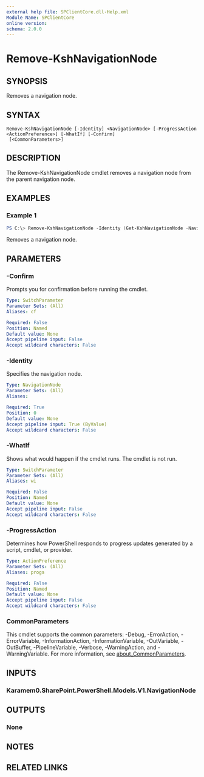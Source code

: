 ```yaml
---
external help file: SPClientCore.dll-Help.xml
Module Name: SPClientCore
online version:
schema: 2.0.0
---
```


# Remove-KshNavigationNode

## SYNOPSIS
Removes a navigation node.

## SYNTAX

```
Remove-KshNavigationNode [-Identity] <NavigationNode> [-ProgressAction <ActionPreference>] [-WhatIf] [-Confirm]
 [<CommonParameters>]
```

## DESCRIPTION
The Remove-KshNavigationNode cmdlet removes a navigation node from the parent navigation node.

## EXAMPLES

### Example 1
```powershell
PS C:\> Remove-KshNavigationNode -Identity (Get-KshNavigationNode -NavigationNodeId 2001)
```

Removes a navigation node.

## PARAMETERS

### -Confirm
Prompts you for confirmation before running the cmdlet.

```yaml
Type: SwitchParameter
Parameter Sets: (All)
Aliases: cf

Required: False
Position: Named
Default value: None
Accept pipeline input: False
Accept wildcard characters: False
```

### -Identity
Specifies the navigation node.

```yaml
Type: NavigationNode
Parameter Sets: (All)
Aliases:

Required: True
Position: 0
Default value: None
Accept pipeline input: True (ByValue)
Accept wildcard characters: False
```

### -WhatIf
Shows what would happen if the cmdlet runs. The cmdlet is not run.

```yaml
Type: SwitchParameter
Parameter Sets: (All)
Aliases: wi

Required: False
Position: Named
Default value: None
Accept pipeline input: False
Accept wildcard characters: False
```

### -ProgressAction
Determines how PowerShell responds to progress updates generated by a script, cmdlet, or provider.

```yaml
Type: ActionPreference
Parameter Sets: (All)
Aliases: proga

Required: False
Position: Named
Default value: None
Accept pipeline input: False
Accept wildcard characters: False
```

### CommonParameters
This cmdlet supports the common parameters: -Debug, -ErrorAction, -ErrorVariable, -InformationAction, -InformationVariable, -OutVariable, -OutBuffer, -PipelineVariable, -Verbose, -WarningAction, and -WarningVariable. For more information, see [about_CommonParameters](http://go.microsoft.com/fwlink/?LinkID=113216).

## INPUTS

### Karamem0.SharePoint.PowerShell.Models.V1.NavigationNode

## OUTPUTS

### None

## NOTES

## RELATED LINKS
